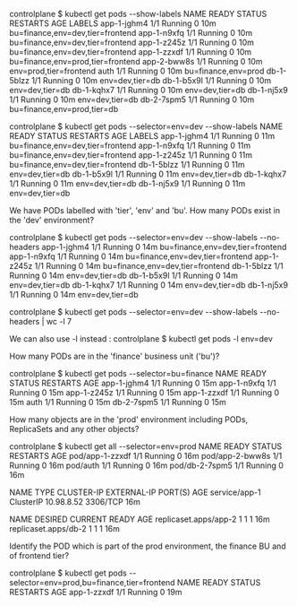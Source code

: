 

controlplane $ kubectl get pods --show-labels
NAME          READY   STATUS    RESTARTS   AGE   LABELS
app-1-jghm4   1/1     Running   0          10m   bu=finance,env=dev,tier=frontend
app-1-n9xfq   1/1     Running   0          10m   bu=finance,env=dev,tier=frontend
app-1-z245z   1/1     Running   0          10m   bu=finance,env=dev,tier=frontend
app-1-zzxdf   1/1     Running   0          10m   bu=finance,env=prod,tier=frontend
app-2-bww8s   1/1     Running   0          10m   env=prod,tier=frontend
auth          1/1     Running   0          10m   bu=finance,env=prod
db-1-5blzz    1/1     Running   0          10m   env=dev,tier=db
db-1-b5x9l    1/1     Running   0          10m   env=dev,tier=db
db-1-kqhx7    1/1     Running   0          10m   env=dev,tier=db
db-1-nj5x9    1/1     Running   0          10m   env=dev,tier=db
db-2-7spm5    1/1     Running   0          10m   bu=finance,env=prod,tier=db


controlplane $ kubectl get pods --selector=env=dev --show-labels
NAME          READY   STATUS    RESTARTS   AGE   LABELS
app-1-jghm4   1/1     Running   0          11m   bu=finance,env=dev,tier=frontend
app-1-n9xfq   1/1     Running   0          11m   bu=finance,env=dev,tier=frontend
app-1-z245z   1/1     Running   0          11m   bu=finance,env=dev,tier=frontend
db-1-5blzz    1/1     Running   0          11m   env=dev,tier=db
db-1-b5x9l    1/1     Running   0          11m   env=dev,tier=db
db-1-kqhx7    1/1     Running   0          11m   env=dev,tier=db
db-1-nj5x9    1/1     Running   0          11m   env=dev,tier=db


We have PODs labelled with 'tier', 'env' and 'bu'. How many PODs exist in the 'dev' environment?

controlplane $ kubectl get pods --selector=env=dev --show-labels --no-headers
app-1-jghm4   1/1   Running   0     14m   bu=finance,env=dev,tier=frontend
app-1-n9xfq   1/1   Running   0     14m   bu=finance,env=dev,tier=frontend
app-1-z245z   1/1   Running   0     14m   bu=finance,env=dev,tier=frontend
db-1-5blzz    1/1   Running   0     14m   env=dev,tier=db
db-1-b5x9l    1/1   Running   0     14m   env=dev,tier=db
db-1-kqhx7    1/1   Running   0     14m   env=dev,tier=db
db-1-nj5x9    1/1   Running   0     14m   env=dev,tier=db


controlplane $ kubectl get pods --selector=env=dev --show-labels --no-headers | wc -l
7

We can also use -l instead :
controlplane $ kubectl get pods -l env=dev



How many PODs are in the 'finance' business unit ('bu')?

controlplane $ kubectl get pods --selector=bu=finance
NAME          READY   STATUS    RESTARTS   AGE
app-1-jghm4   1/1     Running   0          15m
app-1-n9xfq   1/1     Running   0          15m
app-1-z245z   1/1     Running   0          15m
app-1-zzxdf   1/1     Running   0          15m
auth          1/1     Running   0          15m
db-2-7spm5    1/1     Running   0          15m


How many objects are in the 'prod' environment including PODs, ReplicaSets and any other objects?

controlplane $ kubectl get all --selector=env=prod
NAME              READY   STATUS    RESTARTS   AGE
pod/app-1-zzxdf   1/1     Running   0          16m
pod/app-2-bww8s   1/1     Running   0          16m
pod/auth          1/1     Running   0          16m
pod/db-2-7spm5    1/1     Running   0          16m

NAME            TYPE        CLUSTER-IP   EXTERNAL-IP   PORT(S)    AGE
service/app-1   ClusterIP   10.98.8.52   <none>        3306/TCP   16m

NAME                    DESIRED   CURRENT   READY   AGE
replicaset.apps/app-2   1         1         1       16m
replicaset.apps/db-2    1         1         1       16m


Identify the POD which is part of the prod environment, the finance BU and of frontend tier?

controlplane $ kubectl get pods --selector=env=prod,bu=finance,tier=frontend
NAME          READY   STATUS    RESTARTS   AGE
app-1-zzxdf   1/1     Running   0          19m
